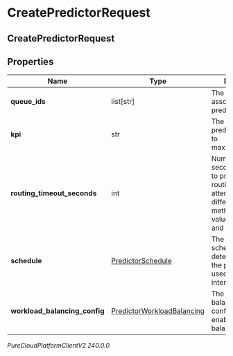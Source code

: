 # CreatePredictorRequest

## CreatePredictorRequest

## Properties

|Name | Type | Description | Notes|
|------------ | ------------- | ------------- | -------------|
| **queue_ids** | list[str] | The queue IDs associated with the predictor. | |
| **kpi** | str | The KPI that the predictor attempts to maximize/minimize. | |
| **routing_timeout_seconds** | int | Number of seconds allocated to predictive routing before attempting a different routing method. This is a value between 12 and 900 seconds. | [optional] |
| **schedule** | [PredictorSchedule](PredictorSchedule) | The predictor schedule that determines when the predictor is used for routing interactions. | [optional] |
| **workload_balancing_config** | [PredictorWorkloadBalancing](PredictorWorkloadBalancing) | The predictor balancing configuration to enable workload balancing | [optional] |



_PureCloudPlatformClientV2 240.0.0_
